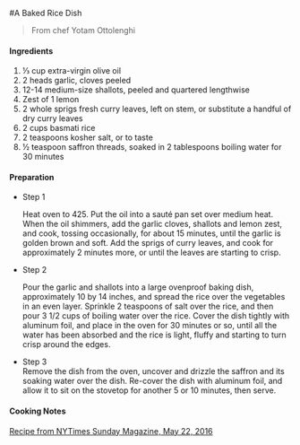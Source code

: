 #A Baked Rice Dish

> From chef Yotam Ottolenghi

#### Ingredients


  1.   ⅓ cup extra-virgin olive oil
  2.   2 heads garlic, cloves peeled
  3.   12-14 medium-size shallots, peeled and quartered lengthwise
  4.   Zest of 1 lemon
  5.   2 whole sprigs fresh curry leaves, left on stem, or substitute a handful of dry curry leaves
  6.   2 cups basmati rice
  7.   2 teaspoons kosher salt, or to taste
  8.   ½ teaspoon saffron threads, soaked in 2 tablespoons boiling water for 30 minutes

#### Preparation

- Step 1
    
    Heat oven to 425. Put the oil into a sauté pan set over medium heat. When the oil shimmers, add the garlic cloves, shallots and lemon zest, and cook, tossing occasionally, for about 15 minutes, until the garlic is golden brown and soft. Add the sprigs of curry leaves, and cook for approximately 2 minutes more, or until the leaves are starting to crisp.
    
- Step 2
    
    Pour the garlic and shallots into a large ovenproof baking dish, approximately 10 by 14 inches, and spread the rice over the vegetables in an even layer. Sprinkle 2 teaspoons of salt over the rice, and then pour 3 1/2 cups of boiling water over the rice. Cover the dish tightly with aluminum foil, and place in the oven for 30 minutes or so, until all the water has been absorbed and the rice is light, fluffy and starting to turn crisp around the edges.
  
- Step 3  
Remove the dish from the oven, uncover and drizzle the saffron and its soaking water over the dish. Re-cover the dish with aluminum foil, and allow it to sit on the stovetop for another 5 or 10 minutes, then serve.

#### Cooking Notes


[Recipe from NYTimes Sunday Magazine, May 22, 2016](http://cooking.nytimes.com/recipes/1018124-baked-rice?version=meter+at+2&module=meter-Links&pgtype=article&contentId=&mediaId=&referrer=http%3A%2F%2Fwww.nytimes.com%2Fpages%2Fdining%2Findex.html%3Fmodule%3DSectionsNav%26action%3Dclick%26version%3DBrowseTree%26region%3DTopBar%26contentCollection%3DFood%26pgtype%3Dsectionfront&priority=true&action=click&contentCollection=meter-links-click)
